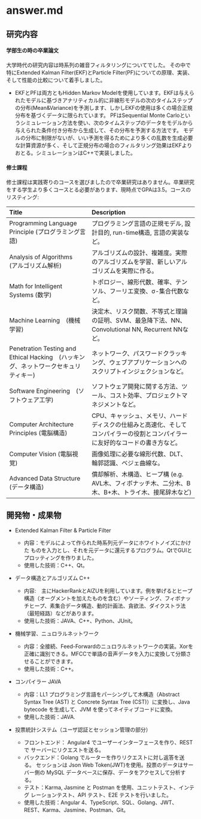 # answer.md

## 研究内容
#### 学部生の時の卒業論文
大学時代の研究内容は時系列の雑音フィルタリングについてでした。
その中で特にExtended Kalman Filter(EKF)とParticle Filter(PF)についての原理、実装、そして性能の比較について着手しました。
  - EKFとPFは両方ともHidden Markov Modelを使用しています。EKFは与えられたモデルに基づきアナリティカル的に非線形モデルの次のタイムステップの分布(Mean&Variance)を予測します、しかしEKFの使用は多くの場合正規分布を基づくデータに限られています。
PFはSequential Monte Carloというシミュレーション方法を使い、次のタイムステップのデータをモデルから与えられた条件付き分布から生成して、その分布を予測する方法です。
モデルの分布に制限がないが、いい予測を得るためにより多くの乱数を生成必要な計算資源が多く、そして正規分布の場合のフィルタリング効果はEKFよりおとる。シミュレーションはC++で実装しました。

#### 修士課程
修士課程は実践寄りのコースを選びましたので卒業研究はありません。卒業研究をする学生より多くコースとる必要があります、現時点でGPAは3.5。コースのリスティング:

| Title                                                                               | Description                                                                                                                   |
|:------------------------------------------------------------------------------------|:------------------------------------------------------------------------------------------------------------------------------|
| Programming Language Principle (プログラミング言語)                                 | プログラミング言語の正規モデル, 設計目的, run-time構造, 言語の実装など。                                                      |
| Analysis of Algorithms　(アルゴリズム解析)                                          | アルゴリズムの設計、複雑度。実際のアルゴリズムを学習、新しいアルゴリズムを実際に作る。                                        |
| Math for Intelligent Systems (数学)                                                 | トポロジー、線形代数、確率、テンソル、フーリエ変換、σ-集合代数など。                                                          |
| Machine Learning　(機械学習)                                                        | 決定木、リスク関数、不等式と理論の証明、SVM、最急降下法、NN、Convolutional NN, Recurrent NNなど。                             |
| Penetration Testing and Ethical Hacking　(ハッキング、ネットワークセキュリティキー) | ネットワーク、パスワードクラッキング、ウェブアプリケーションへのスクリプトインジェクションなど。                              |
| Software Engineering　(ソフトウェア工学)                                            | ソフトウェア開発に関する方法、ツール、コスト効率、プロジェクトマネジメントなど。                                              |
| Computer Architecture Principles (電脳構造)                                         | CPU、キャッシュ、メモリ、ハードディスクの仕組みと高速化、そしてコンパイラーの役割とコンパイラーに友好的なコードの書き方など。 |
| Computer Vision (電脳視覚)                                                          | 画像処理に必要な線形代数、DLT、輪郭認識、ベジェ曲線な。                                                                       |
| Advanced Data Structure (データ構造)                                                | 償却解析、木構造、ヒープ構 (e.g. AVL木、フィボナッチ木、二分木、B木、B+木、トライ木、接尾辞木など)                            |

## 開発物・成果物
- Extended Kalman Filter & Particle Filter
  - 内容：モデルによって作られた時系列元データにホワイトノイズにかけた
ものを入力とし、それを元データに還元するプログラム。QtでGUIとプロッティングを作りました。
  - 使用した技術：C++、Qt。


- データ構造とアルゴリズム C++
  - 内容:　主にHackerRankとAIZUを利用しています。例を挙げるとヒープ構造（オーグメントを加えたものを含む）やソーティング、フィボナッチヒープ、素集合データ構造、動的計画法、貪欲法、ダイクストラ法（最短経路）などがあります。
  - 使用した技術：JAVA、C++、Python、JUnit。


- 機械学習、ニュロラルネットワーク
  - 内容：全接続、Feed-Forwardのニュロラルネットワークの実装。Xorを正確に識別できる。MFCCで単語の音声データを入力に変換して分類させることができます。
  - 使用した技術：C++。


- コンパイラー JAVA
  - 内容：LL1 プログラミング言語をパーシングして木構造（Abstract Syntax Tree (AST) と Concrete Syntax Tree (CST)）に変換し、Java bytecode を生成して、JVM を使ってネイティブコードに変換。
  - 使用した技術：JAVA.


- 投票統計システム（ユーザ認証とセッション管理の部分）
  - フロントエンド： Angular4 でユーザーインターフェースを作り、REST で
サーバーにリクエストを送る。
  - バックエンド：Golang でルーターを作りリクエストに対し返答を送る。
セッションは Json Web Token(JWT)を使用。投票のデータはサーバー側の
MySQL データベースに保存、データをアクセスして分析する。
  - テスト：Karma, Jasmine と Postman を使用、ユニットテスト、インテグ
レーションテスト、API テスト、E2E テストを行いました。
  - 使用した技術：Angular 4、TypeScript、SQL、Golang、JWT、REST、Karma、Jasmine、Postman、Git。
